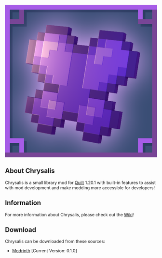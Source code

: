 ![github_icon](images/mod_icon.png)

## **About Chrysalis**

Chrysalis is a small library mod for [Quilt](https://quiltmc.org/en/) 1.20.1 with built-in features to assist with mod development and make modding more accessible for developers!

## **Information**

For more information about Chrysalis, please check out the [Wiki](https://github.com/Sydokiddo/chrysalis/wiki)!

## **Download**

Chrysalis can be downloaded from these sources:

* [Modrinth](https://modrinth.com/mod/chrysalis) [Current Version: 0.1.0]
